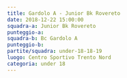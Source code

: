 ```yaml
---
title: Gardolo A - Junior Bk Rovereto
date: 2018-12-22 15:00:00
squadra-a: Junior Bk Rovereto
punteggio-a: 
squadra-b: Bc Gardolo A
punteggio-b: 
partite/squadra: under-18-18-19
luogo: Centro Sportivo Trento Nord
categoria: under 18
---
```

